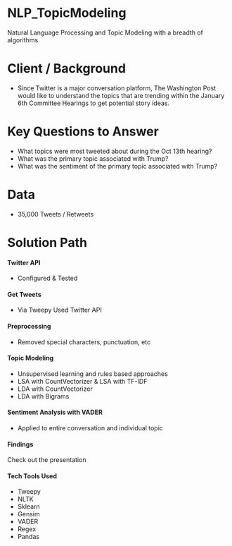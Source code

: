 # NLP_TopicModeling
Natural Language Processing and Topic Modeling with a breadth of algorithms

# Client / Background
- Since Twitter is a major conversation platform, The Washington Post would like to understand the topics that are trending within the January 6th Committee Hearings to get potential story ideas.

# Key Questions to Answer
- What topics were most tweeted about during the Oct 13th hearing?
- What was the primary topic associated with Trump?
- What was the sentiment of the primary topic associated with Trump?

# Data
- 35,000 Tweets / Retweets

# Solution Path
#### Twitter API
- Configured & Tested
#### Get Tweets
- Via Tweepy Used Twitter API
#### Preprocessing
- Removed special characters, punctuation, etc
#### Topic Modeling 
- Unsupervised learning and rules based approaches
- LSA with CountVectorizer & LSA with TF-IDF
- LDA with CountVectorizer
- LDA with Bigrams
#### Sentiment Analysis with VADER
- Applied to entire conversation and individual topic

#### Findings
Check out the presentation

#### Tech Tools Used
- Tweepy
- NLTK
- Sklearn
- Gensim
- VADER
- Regex
- Pandas

